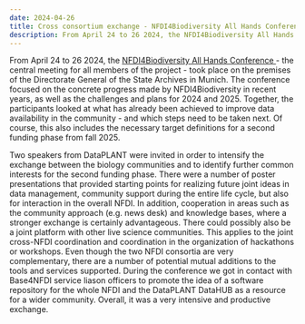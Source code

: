 ```yaml
---
date: 2024-04-26
title: Cross consortium exchange - NFDI4Biodiversity All Hands Conference in Munich
description: From April 24 to 26 2024, the NFDI4Biodiversity All Hands Conference - the central meeting for all members of the project - took place on the premises of the Directorate General of the State Archives in Munich. The conference focused on the concrete progress made by NFDI4Biodiversity in recent years, as well as the challenges and plans for 2024 and 2025...
---
```


From April 24 to 26 2024, the [NFDI4Biodiversity All Hands Conference ](https://nfdi4biodiversity.org/de/events/all-hands-conference-2024/) - the central meeting for all members of the project - took place on the premises of the Directorate General of the State Archives in Munich. The conference focused on the concrete progress made by NFDI4Biodiversity in recent years, as well as the challenges and plans for 2024 and 2025. Together, the participants looked at what has already been achieved to improve data availability in the community - and which steps need to be taken next. Of course, this also includes the necessary target definitions for a second funding phase from fall 2025.

Two speakers from DataPLANT were invited in order to intensify the exchange between the biology communities and to identify further common interests for the second funding phase. There were a number of poster presentations that provided starting points for realizing future joint ideas in data management, community support during the entire life cycle, but also for interaction in the overall NFDI. In addition, cooperation in areas such as the community approach (e.g. news desk) and knowledge bases, where a stronger exchange is certainly advantageous.
There could possibly also be a joint platform with other live science communities. This applies to the joint cross-NFDI coordination and coordination in the organization of hackathons or workshops. Even though the two NFDI consortia are very complementary, there are a number of potential mutual additions to the tools and services supported. During the conference we got in contact with Base4NFDI service liason officers to promote the idea of a software repository for the whole NFDI and the DataPLANT DataHUB as a resource for a wider community. Overall, it was a very intensive and productive exchange.
